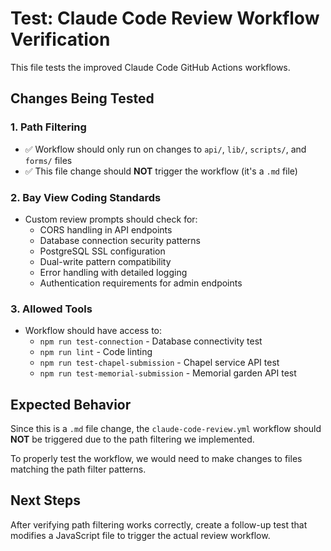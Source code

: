 # Test: Claude Code Review Workflow Verification

This file tests the improved Claude Code GitHub Actions workflows.

## Changes Being Tested

### 1. Path Filtering
- ✅ Workflow should only run on changes to `api/`, `lib/`, `scripts/`, and `forms/` files
- ✅ This file change should **NOT** trigger the workflow (it's a `.md` file)

### 2. Bay View Coding Standards
- Custom review prompts should check for:
  - CORS handling in API endpoints
  - Database connection security patterns
  - PostgreSQL SSL configuration
  - Dual-write pattern compatibility
  - Error handling with detailed logging
  - Authentication requirements for admin endpoints

### 3. Allowed Tools
- Workflow should have access to:
  - `npm run test-connection` - Database connectivity test
  - `npm run lint` - Code linting
  - `npm run test-chapel-submission` - Chapel service API test
  - `npm run test-memorial-submission` - Memorial garden API test

## Expected Behavior

Since this is a `.md` file change, the `claude-code-review.yml` workflow should **NOT** be triggered due to the path filtering we implemented.

To properly test the workflow, we would need to make changes to files matching the path filter patterns.

## Next Steps

After verifying path filtering works correctly, create a follow-up test that modifies a JavaScript file to trigger the actual review workflow.
